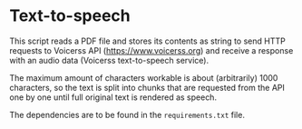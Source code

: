 # Text-to-speech

This script reads a PDF file and stores its contents as string to send  HTTP requests to Voicerss API (https://www.voicerss.org) and receive a response with an audio data (Voicerss text-to-speech service).

The maximum amount of characters workable is about (arbitrarily) 1000 characters, so the text is split into chunks that are requested from the API one by one until full original text is rendered as speech.

The dependencies are to be found in the `requirements.txt` file.
